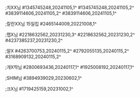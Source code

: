 ;치XX님
#1345745248,20241105,1^
#1345745248,20241105,2^
#3839114606,20241105,2^
#3839114606,20241105,1^

;칼란XX님 15일킵
#2465144009,20221008,1^

;팹X님
#2218632562,20231230,3^
#2218632562,20231230,2^
#4237385237,20231230,2^

;말X
#4263700753,20240115,2^
#2792055135,20240115,2^
#3168909132,20240115,2^

;개X딱님
#2800693436,20240117,1^
#1925008192,20240117,1^

;SHIM님
#3894939029,20230602,1^

;크X님
#1719425159,20231002,1^
